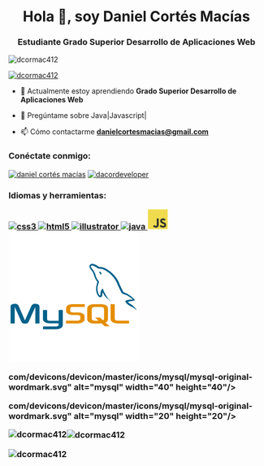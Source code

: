 <h1 align="center">Hola 👋, soy Daniel Cortés Macías</h1>
<h3 align="center">Estudiante Grado Superior Desarrollo de Aplicaciones Web</h3>

<p align="left"> <img src="https://komarev.com/ghpvc/?username=dcormac412&label=Profile%20views&color=0e75b6&style=flat" alt="dcormac412"9 /> </p>

<p align="left"> <a href=" https://github.com/ryo-ma/github-profile-tropic"><img src="https://github-profile-tropic.vercel.app/?username=dcormac412" alt="dcormac412" /></a> </p>

- 🌱 Actualmente estoy aprendiendo **Grado Superior Desarrollo de Aplicaciones Web**

- 💬 Pregúntame sobre Java|Javascript|

- 📫 Cómo contactarme **danielcortesmacias@gmail.com**

<h3 align="left">Conéctate conmigo:</h3>
<p align="left">
<a href="https://linkedin.com/in/daniel cortés macías" target="blank"><img align="center" src="https://raw.githubusercontent.com/rahuldkjain/github-profile -readme-generator/master/src/images/icons/Social/linked-in-alt.svg" alt="daniel cortés macías" height="30" width="40" /></a> <a href
= "https://instagram.com/dacordeveloper" target="blank"><img align="center" src="https://raw.githubusercontent.com/rahuldkjain/github-profile-readme-generator/master/src /images/icons/Social/instagram.svg" alt="dacordeveloper" height="30" width="40" /></a>
</p>

<h3 align="left">Idiomas y herramientas:</ h3>
<p align="left"> <a href="https://www.w3schools.com/css/" target="_blank" rel="noreferrer"> <img src="https://raw.githubusercontent. com/devicons/devicon/master/icons/css3/css3-original-wordmark.svg" alt="css3" width="40" height="40"/> </a> <a href="https:// www.w3.org/html/" target="_blank" rel="noreferrer"> <img src="https://raw.githubusercontent.com/devicons/devicon/master/icons/html5/html5-original-wordmark .svg" alt="html5" width="40" height="40"/> </a> <a href="https://www.adobe.com/in/products/illustrator.html" target="_blank" rel="noreferrer"> <img src="https://www.vectorlogo.zone/logos/adobe_illustrator/adobe_illustrator-icon.svg" alt="illustrator" width="40" height= "40"/> </a> <a href="https://www.java.com" target="_blank" rel="noreferrer"> <img src="https://raw.githubusercontent.com/ devicons/devicon/master/icons/java/java-original.svg" alt="java" width="40" height="40"/> </a> <a href="https://developer.mozilla. org/en-US/docs/Web/JavaScript" target="_blank" rel="noreferrer"> <img src="https://raw.githubusercontent.com/devicons/devicon/master/icons/javascript/javascript-original.svg" alt="javascript" width="40" height="40"/> </a> <a href="https://www. mysql.com/" target="_blank" rel="noreferrer"> <img src="https://raw.githubusercontent.com/devicons/devicon/master/icons/mysql/mysql-original-wordmark.svg" alt ="mysql" ancho="40" alto="40"/> </a> </p>com/devicons/devicon/master/icons/mysql/mysql-original-wordmark.svg" alt="mysql" width="40" height="40"/> </a> </p>com/devicons/devicon/master/icons/mysql/mysql-original-wordmark.svg" alt="mysql" width="20" height="20"/> </a> </p>

<p><img align="left" src="https://github-readme-stats.vercel.app/api/top-langs?username=dcormac412&show_icons=true&locale=en&layout=compact" alt="dcormac412" /> </p>

<p> <img align="center" src="https://github-readme-stats.vercel.app/api?username=dcormac412&show_icons=true&locale=en" alt="dcormac412" /> </p>

<p><img align="center" src="https://github-readme-streak-stats.herokuapp.com/?user=dcormac412&" alt="dcormac412" /></p>

